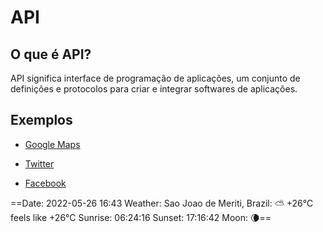 # API

## O que é API?

API significa interface de programação de aplicações, um conjunto de definições e protocolos para criar e integrar softwares de aplicações.

## Exemplos

- [Google Maps](https://developers.google.com/maps)

- [Twitter](https://developer.twitter.com/en/docs/twitter-api)

- [Facebook](https://developers.facebook.com/)

==Date: 2022-05-26 16:43
Weather: Sao Joao de Meriti, Brazil: ⛅️  +26°C feels like +26°C
Sunrise: 06:24:16
Sunset:  17:16:42
Moon:    🌘==
